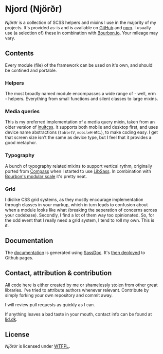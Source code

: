 # Njord (Njörðr)

_Njörðr_ is a collection of SCSS helpers and mixins I use in the majority of my projects. It's provided as-is and is available on [GitHub](https://github.com/laustdeleuran/njord) and [npm](https://www.npmjs.com/package/ljd-njord). I usually use (a selection of) these in combination with [Bourbon.io](http://bourbon.io/). Your mileage may vary. 



## Contents

Every module (file) of the framework can be used on it's own, and should be contined and portable.



### Helpers

The most broadly named module encompasses a wide range of - well, erm - helpers. Everything from small functions and silent classes to large mixins. 



### Media queries

This is my preferred implementation of a media query mixin, taken from an older version of [inuitcss](http://inuitcss.com/). It supports both mobile and desktop first, and uses device name abstractions (`tabletV`, `mobileH` etc.), to make coding easy. I get that screen size isn't the same as device type, but I feel that it provides a good metaphor.



### Typography

A bunch of typography related mixins to support vertical rythm, originally ported from [Compass](http://compass-style.org/) when I started to use [LibSass](http://libsass.org/). In combination with [Bourbon's modular scale](http://bourbon.io/docs/#modular-scale) it's pretty neat.



### Grid

I dislike CSS grid systems, as they mostly encourage implementation through classes in your markup, which in turn leads to confusion about when a module looks like what (breaking the seperation of concerns across your codebase). Secondly, I find a lot of them way too opinionated. So, for the odd event that I really need a grid system, I tend to roll my own. This is it.



## Documentation

The [documentation](https://laustdeleuran.github.io/njord) is generated using [SassDoc](http://sassdoc.com/). It's [then deployed](https://github.com/X1011/git-directory-deploy) to Github pages.



## Contact, attribution & contribution

All code here is either created by me or shamelessly stolen from other great libraries. I've tried to attribute authors whenever relevant. Contribute by simply forking your own repository and commit away. 

I will review pull requests as quickly as I can.

If anything leaves a bad taste in your mouth, contact info can be found at [ljd.dk](http://ljd.dk).




## License

_Njörðr_ is licensed under [WTFPL](http://www.wtfpl.net/).